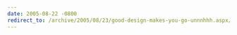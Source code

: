 ```yaml
---
date: 2005-08-22 -0800
redirect_to: /archive/2005/08/23/good-design-makes-you-go-unnnhhh.aspx/
---
```

